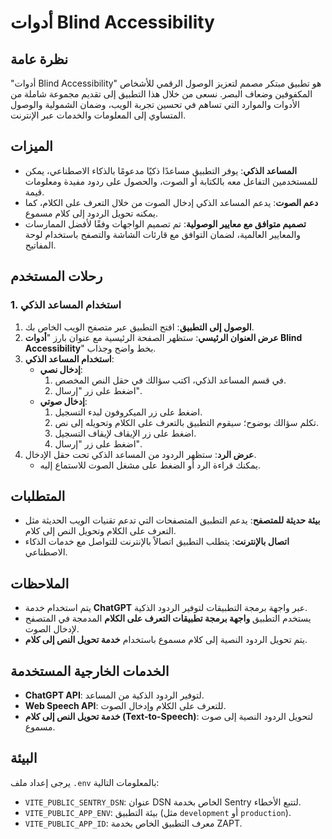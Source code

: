 # أدوات Blind Accessibility

## نظرة عامة

"أدوات Blind Accessibility" هو تطبيق مبتكر مصمم لتعزيز الوصول الرقمي للأشخاص المكفوفين وضعاف البصر. نسعى من خلال هذا التطبيق إلى تقديم مجموعة شاملة من الأدوات والموارد التي تساهم في تحسين تجربة الويب، وضمان الشمولية والوصول المتساوي إلى المعلومات والخدمات عبر الإنترنت.

## الميزات

- **المساعد الذكي**: يوفر التطبيق مساعدًا ذكيًا مدعومًا بالذكاء الاصطناعي، يمكن للمستخدمين التفاعل معه بالكتابة أو الصوت، والحصول على ردود مفيدة ومعلومات قيمة.
- **دعم الصوت**: يدعم المساعد الذكي إدخال الصوت من خلال التعرف على الكلام، كما يمكنه تحويل الردود إلى كلام مسموع.
- **تصميم متوافق مع معايير الوصولية**: تم تصميم الواجهات وفقًا لأفضل الممارسات والمعايير العالمية، لضمان التوافق مع قارئات الشاشة والتصفح باستخدام لوحة المفاتيح.

## رحلات المستخدم

### 1. استخدام المساعد الذكي

1. **الوصول إلى التطبيق**: افتح التطبيق عبر متصفح الويب الخاص بك.
2. **عرض العنوان الرئيسي**: ستظهر الصفحة الرئيسية مع عنوان بارز "**أدوات Blind Accessibility**" بخط واضح وجذاب.
3. **استخدام المساعد الذكي**:
   - **إدخال نصي**:
     1. في قسم المساعد الذكي، اكتب سؤالك في حقل النص المخصص.
     2. اضغط على زر "إرسال".
   - **إدخال صوتي**:
     1. اضغط على زر الميكروفون لبدء التسجيل.
     2. تكلم سؤالك بوضوح؛ سيقوم التطبيق بالتعرف على الكلام وتحويله إلى نص.
     3. اضغط على زر الإيقاف لإيقاف التسجيل.
     4. اضغط على زر "إرسال".
4. **عرض الرد**: ستظهر الردود من المساعد الذكي تحت حقل الإدخال.
   - يمكنك قراءة الرد أو الضغط على مشغل الصوت للاستماع إليه.

## المتطلبات

- **بيئة حديثة للمتصفح**: يدعم التطبيق المتصفحات التي تدعم تقنيات الويب الحديثة مثل التعرف على الكلام وتحويل النص إلى كلام.
- **اتصال بالإنترنت**: يتطلب التطبيق اتصالاً بالإنترنت للتواصل مع خدمات الذكاء الاصطناعي.

## الملاحظات

- يتم استخدام خدمة **ChatGPT** عبر واجهة برمجة التطبيقات لتوفير الردود الذكية.
- يستخدم التطبيق **واجهة برمجة تطبيقات التعرف على الكلام** المدمجة في المتصفح لإدخال الصوت.
- يتم تحويل الردود النصية إلى كلام مسموع باستخدام **خدمة تحويل النص إلى كلام**.

## الخدمات الخارجية المستخدمة

- **ChatGPT API**: لتوفير الردود الذكية من المساعد.
- **Web Speech API**: للتعرف على الكلام وإدخال الصوت.
- **خدمة تحويل النص إلى كلام (Text-to-Speech)**: لتحويل الردود النصية إلى صوت مسموع.

## البيئة

يرجى إعداد ملف `.env` بالمعلومات التالية:

- `VITE_PUBLIC_SENTRY_DSN`: عنوان DSN الخاص بخدمة Sentry لتتبع الأخطاء.
- `VITE_PUBLIC_APP_ENV`: بيئة التطبيق (مثل `development` أو `production`).
- `VITE_PUBLIC_APP_ID`: معرف التطبيق الخاص بخدمة ZAPT.
